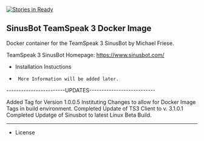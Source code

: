 [![Stories in Ready](https://badge.waffle.io/asosgaming/sinusbot.png?label=ready&title=Ready)](https://waffle.io/asosgaming/sinusbot)
## SinusBot TeamSpeak 3 Docker Image



Docker container for the TeamSpeak 3 SinusBot by Michael Friese.

TeamSpeak 3 SinusBot Homepage: https://www.sinusbot.com/


* Installation Instuctions

*      More Information will be added later.


------------------------UPDATES---------------------------

Added Tag for Version 1.0.0.5
Instituting Changes to allow for Docker Image Tags in build environment.
Completed Update of TS3 Client to v. 3.1.0.1
Completed Updatge of Sinusbot to latest Linux Beta Build.

----------------------------------------------------------

* License

